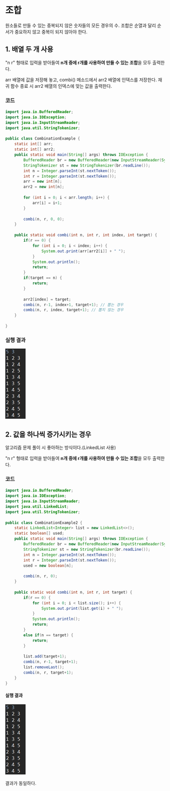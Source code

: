 # 조합

원소들로 만들 수 있는 중복되지 않은 숫자들의 모든 경우의 수. 조합은 순열과 달리 순서가 중요하지 않고 중복이 되지 않아야 한다.

## 1. 배열 두 개 사용

"n r" 형태로 입력을 받아들여 **n개 중에 r개를 사용하여 만들 수 있는 조합**을 모두 출력한다.

arr 배열에 값을 저장해 놓고, combi() 메소드에서 arr2 배열에 인덱스를 저장한다. 재귀 함수 종료 시 arr2 배열의 인덱스에 맞는 값을 출력한다.

### 코드

```java
import java.io.BufferedReader;
import java.io.IOException;
import java.io.InputStreamReader;
import java.util.StringTokenizer;

public class CombinationExample {
	static int[] arr;
	static int[] arr2;
	public static void main(String[] args) throws IOException {
		BufferedReader br = new BufferedReader(new InputStreamReader(System.in));
		StringTokenizer st = new StringTokenizer(br.readLine());
		int n = Integer.parseInt(st.nextToken());
		int r = Integer.parseInt(st.nextToken());
		arr = new int[n];
		arr2 = new int[n];
		
		for (int i = 0; i < arr.length; i++) {
			arr[i] = i+1;
		}
		
		combi(n, r, 0, 0);
	}
	
	public static void combi(int n, int r, int index, int target) {
		if(r == 0) {
			for (int i = 0; i < index; i++) {
				System.out.print(arr[arr2[i]] + " ");
			}
			System.out.println();
			return;
		}
		if(target == n) {
			return;
		}
		
		arr2[index] = target;
		combi(n, r-1, index+1, target+1); // 뽑는 경우
		combi(n, r, index, target+1); // 뽑지 않는 경우
	}

}
```

### 실행 결과

![](../../images/combination.jpg)

## 2. 값을 하나씩 증가시키는 경우

알고리즘 문제 풀이 시 좋아하는 방식이다.(LinkedList 사용)

"n r" 형태로 입력을 받아들여 **n개 중에 r개를 사용하여 만들 수 있는 조합**을 모두 출력한다.

### 코드

```java
import java.io.BufferedReader;
import java.io.IOException;
import java.io.InputStreamReader;
import java.util.LinkedList;
import java.util.StringTokenizer;

public class CombinationExample2 {
	static LinkedList<Integer> list = new LinkedList<>();
	static boolean[] used;
	public static void main(String[] args) throws IOException {
		BufferedReader br = new BufferedReader(new InputStreamReader(System.in));
		StringTokenizer st = new StringTokenizer(br.readLine());
		int n = Integer.parseInt(st.nextToken());
		int r = Integer.parseInt(st.nextToken());
		used = new boolean[n];
		
		combi(n, r, 0);
	}

	public static void combi(int n, int r, int target) {
		if(r == 0) {
			for (int i = 0; i < list.size(); i++) {
				System.out.print(list.get(i) + " ");
			}
			System.out.println();
			return;
		}
		else if(n == target) {
			return;
		}
		
		list.add(target+1);
		combi(n, r-1, target+1);
		list.removeLast();
		combi(n, r, target+1);
	}
}
```

#### 실행 결과

![](../../images/combination.jpg)

결과가 동일하다.